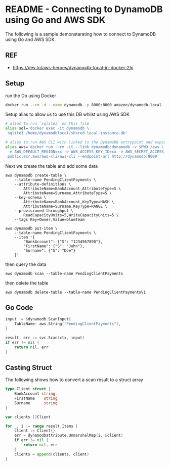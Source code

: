 # README - Connecting to DynamoDB using Go and AWS SDK
The  following is a sample demonstarating how to connect to DynamoDB using Go and AWS SDK.

## REF

- https://dev.to/aws-heroes/dynamodb-local-in-docker-25i


## Setup
run the Db using Docker

```bash
docker run --rm -d --name dynamodb -p 8000:8000 amazon/dynamodb-local -jar DynamoDBLocal.jar -sharedDb -dbPath /home/dynamodblocal
```

Setup alias to allow us to use this DB  whilst using AWS SDK

```bash
# alias to run `sqlite3` on this file
alias sql='docker exec -it dynamodb \
 sqlite3 /home/dynamodblocal/shared-local-instance.db'

# alias to run AWS CLI with linked to the DynamoDB entrypoint and exposing the current directory as /aws (which is the container home directory) 
alias aws='docker run --rm -it --link dynamodb:dynamodb -v $PWD:/aws \
 -e AWS_DEFAULT_REGION=xx -e AWS_ACCESS_KEY_ID=xx -e AWS_SECRET_ACCESS_KEY=xx \
 public.ecr.aws/aws-cli/aws-cli --endpoint-url http://dynamodb:8000'
```


Next we create the table and add some data

```
aws dynamodb create-table \
    --table-name PendingClientPayments \
    --attribute-definitions \
        AttributeName=BankAccount,AttributeType=S \
        AttributeName=Surname,AttributeType=S \
    --key-schema \
        AttributeName=BankAccount,KeyType=HASH \
        AttributeName=Surname,KeyType=RANGE \
    --provisioned-throughput \
        ReadCapacityUnits=5,WriteCapacityUnits=5 \
    --tags Key=Owner,Value=blueTeam

aws dynamodb put-item \
    --table-name PendingClientPayments \
    --item '{
        "BankAccount": {"S": "1234567890"},
        "FirstName": {"S": "John"},
        "Surname": {"S": "Doe"}
    }'
```

then query the data

```
aws dynamodb scan --table-name PendingClientPayments
```

then delete the table

```
aws dynamodb delete-table --table-name PendingClientPaymentsV1
```


## Go Code

```go
input := &dynamodb.ScanInput{
    TableName: aws.String("PendingClientPayments"),
}

result, err := svc.Scan(ctx, input)
if err != nil {
    return nil, err
}
```

## Casting Struct
The following shows how  to convert a scan result to a struct array

```go
type Client struct {
    BankAccount string
    FirstName    string
    Surname      string
}

var clients []Client

for _, i := range result.Items {
    client := Client{}
    err = dynamodbattribute.UnmarshalMap(i, &client)
    if err != nil {
        return nil, err
    }
    clients = append(clients, client)
}
```



